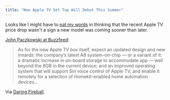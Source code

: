 ```yaml
---
title: "New Apple TV Set Top Will Debut This Summer"
---
```

<p>Looks like I might have to <a href="https://goodstuff.fm/specials/13">eat my words</a> in thinking that the recent Apple TV price drop wasn't a sign a new model was coming sooner than later.</p>
<p><a href="https://www.buzzfeed.com/johnpaczkowski/new-apple-tv-set-top-will-debut-this-summer-with-app-store-s#.vfebGLLoL">John Paczkowski at Buzzfeed</a>:</p>
<blockquote><p>
  As for the new Apple TV box itself, expect an updated design and new innards: the company’s latest A8 system-on-chip — or a variant of it: a dramatic increase in on-board storage to accommodate app — well beyond the 8GB in the current device; and an improved operating system that will support Siri voice control of Apple TV, and enable it remotely for a selection of Homekit-enabled home automation devices...
</p></blockquote>
<p>Via <a href="https://daringfireball.net/linked/2015/03/20/paczkowski-apple-tv">Daring Fireball</a>.</p>
